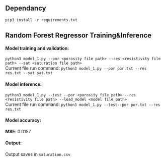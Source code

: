 ## Dependancy
```pip3 install -r requirements.txt```

## Random Forest Regressor Training&Inference 

#### Model training and validation:  
```python3 model_1.py --por <porosity file path> --res <resistivity file path> --sat <saturation file path>```  
Current file run command: ```python3 model_1.py --por por.txt --res res.txt --sat sat.txt```

#### Model inference:  
```python3 model_1.py --test --por <porosity file path> --res <resistivity file path> --load_model <model file path>```  
Current file run command: ```python3 model_1.py --test--por por.txt --res res.txt```

#### Model accuracy:
**MSE**: 0.0157

#### Output:
Output saves in ```saturation.csv```
